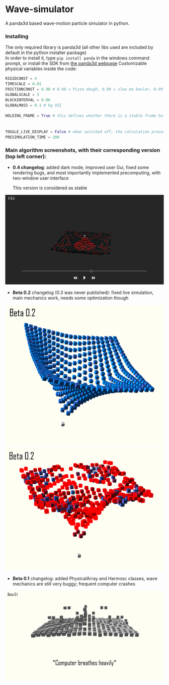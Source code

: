 # Wave-simulator
A panda3d based wave-motion particle simulator in python.<br>

### Installing
The only required library is panda3d (all other libs used are included by default in the python installer package) <br>
In order to install it, type ```pip install panda``` in the windows command prompt, or install the SDK from [the panda3d webpage](panda3d.org)
Customizable physical variables inside the code:<br>
```python
RIGIDCONST = 4
TIMESCALE = 0.01
FRICTIONCONST = 0.98 # 0.98 = Pizza dough, 0.90 = slow mo kevlar, 0.99 is too high, there is a major risk of structural instability
GLOBALSCALE = 3
BLOCKINTERVAL = 0.06
GLOBALMASS = 0.1 # kg USI

HOLDING_FRAME = True # this defines whether there is a stable frame holding the moving surface or not. Try turning it off to see what happens ;)


TOGGLE_LIVE_DISPLAY = False # when switched off, the calculation process isn't rendered in 3d, and only returns a list of positions, which are transfered to the panda3d engine later, without doing the maths
PRESIMULATION_TIME = 200
```

### Main algorithm screenshots, with their corresponding version (top left corner):

- **0.4 changelog**: added dark mode, improved user Gui, fixed some rendering bugs, and most importantly implemented precomputing, with two-window user interface

  This version is considered as stable

![](WaveSim_screenshot04.png)

- **Beta 0.2** changelog (0.3 was never published): fixed live simulation, main mechanics work, needs some optimization though

![](WaveSim_screenshot03.png)
![](WaveSim_screenshot02.png)

- **Beta 0.1** changelog: added PhysicalArray and Harmosc classes, wave mechanics are still very buggy; frequent computer crashes

![](WaveSim_screenshot01.png)